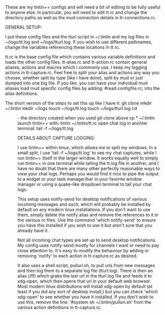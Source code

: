 These are my tintin++ configs and will need a bit of editing
to be fully useful to anyone else. In particular, you will
need to edit tt.rc and change the directory paths as well as
the mud connection details in tt-connections.rc.

GENERAL SETUP:

I put these config files and the tturl script in ~/.tintin
and my log files in ~/logs/tt.log and ~/logs/tturl.log. If
you wish to use different pathnames, change the variables
referencing these locations in tt.rc.

tt.rc is the base config file which contains various variable
definitions and loads the other config files. tt-alias.rc and
tt-action.rc contain general aliases, actions and macros which
I commonly use. I keep my logging actions in tt-capture.rc.
Feel free to split your alias and actions any way you choose,
whether split by type (like i have done), split by mud or
just dumped into one big file. If you like, you can have your
individual mud aliases load mud specific config files by
adding:
#read configfile.rc;
into the alias definitions.

The short version of the steps to set this up like I have it:
git clone <whatever the address to this ends up being>
mkdir ~/.tintin
mkdir ~/logs
touch ~/logs/tt.log
touch ~/logs/tturl.log
cd <dir> - the directory created when you used git clone above
cp * ~/.tintin
launch tintin++ with: tintin ~/.tintin/tt.rc
open chat log in anohter terminal: tail -f ~/logs/tt.log

DETAILS ABOUT CAPTURE LOGGING:

I use tintin++ within tmux, which allows me to split my windows.
In a small split, I use 'tail -f ~/logs/tt.log' to see my chat
captures, while I run tintin++ itself in the larger window.
It works equally well to simply run tintin++ in one terminal
while tailing the tt.log file in another, and I have no doubt
that there are many other perfectly reasonable ways to view your
chat logs. Perhaps you would find it nice to pipe the output
to a widget or your task manager/bar in your favorite window
manager or using a quake-like dropdown terminal to tail your
chat logs.

This setup uses notify-send for desktop notifications of various
incoming messages and such, which will probably be installed by
default on any modern linux installations. If you don't want
to use them, simply delete the notify alias and remove the
references to it in the various rc files. Use the command
'which notify-send' to ensure you have this installed if you
wish to use it but aren't sure that you already have it.

Not all incoming chat types are set up to send desktop notifications.
My config uses notify-send mostly for channels I want or need to
pay close attention to. It's easy to modify the behaviour by
adding or removing 'notify' to each action in tt-capture.rc as desired.

It also uses a shell script, pullurl.sh, to pull urls from new
messages and then log them to a separate log file (tturl.log). There is
then an alias (/ff) which grabs the last url in the tturl.log file
and feeds it to xdg-open, which then opens that url in your default
web browser. Most modern linux distributions will install xdg-open
by default (at least if you did any sort of desktop install,)
but you can check 'which xdg-open' to see whether you have it
installed. If you don't wish to use this, remove the line:
'#system sh ~/.tintin/pullurl.sh' from the various action definitions
in tt-capture.rc.

